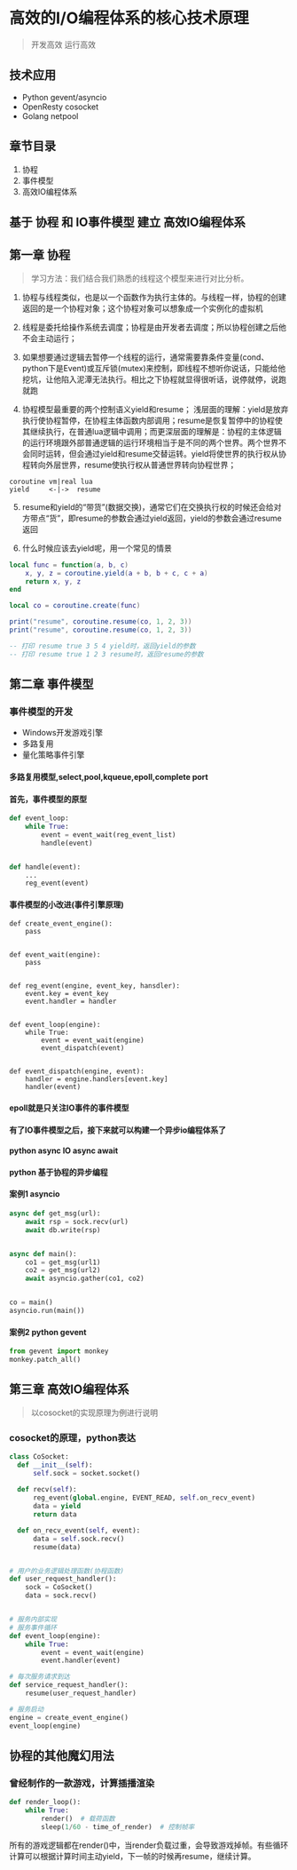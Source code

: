 # 高效的I/O编程体系的核心技术原理
> 开发高效
> 运行高效

## 技术应用
* Python gevent/asyncio
* OpenResty cosocket
* Golang netpool

## 章节目录
1. 协程
2. 事件模型
3. 高效IO编程体系


## 基于 协程 和 IO事件模型 建立 高效IO编程体系


## 第一章 协程

> 学习方法：我们结合我们熟悉的线程这个模型来进行对比分析。

1. 协程与线程类似，也是以一个函数作为执行主体的。与线程一样，协程的创建返回的是一个协程对象；这个协程对象可以想象成一个实例化的虚拟机

2. 线程是委托给操作系统去调度；协程是由开发者去调度；所以协程创建之后他不会主动运行；

3. 如果想要通过逻辑去暂停一个线程的运行，通常需要靠条件变量(cond、python下是Event)或互斥锁(mutex)来控制，即线程不想听你说话，只能给他挖坑，让他陷入泥潭无法执行。相比之下协程就显得很听话，说停就停，说跑就跑

4. 协程模型最重要的两个控制语义yield和resume；
浅层面的理解：yield是放弃执行使协程暂停，在协程主体函数内部调用；resume是恢复暂停中的协程使其继续执行，在普通lua逻辑中调用；而更深层面的理解是：协程的主体逻辑的运行环境跟外部普通逻辑的运行环境相当于是不同的两个世界。两个世界不会同时运转，但会通过yield和resume交替运转。yield将使世界的执行权从协程转向外层世界，resume使执行权从普通世界转向协程世界；
```
coroutine vm|real lua
yield     <-|->  resume
```

5. resume和yield的“带货”(数据交换)，通常它们在交换执行权的时候还会给对方带点“货”，即resume的参数会通过yield返回，yield的参数会通过resume返回

6. 什么时候应该去yield呢，用一个常见的情景

```lua
local func = function(a, b, c)
    x, y, z = coroutine.yield(a + b, b + c, c + a)
    return x, y, z
end

local co = coroutine.create(func)

print("resume", coroutine.resume(co, 1, 2, 3))
print("resume", coroutine.resume(co, 1, 2, 3))

-- 打印 resume true 3 5 4 yield时，返回yield的参数
-- 打印 resume true 1 2 3 resume时，返回resume的参数
```


## 第二章 事件模型

### 事件模型的开发
* Windows开发游戏引擎
* 多路复用
* 量化策略事件引擎


#### 多路复用模型,select,pool,kqueue,epoll,complete port

#### 首先，事件模型的原型

```python
def event_loop:
    while True:
        event = event_wait(reg_event_list)
        handle(event)


def handle(event):
    ...
    reg_event(event)

```

#### 事件模型的小改进(事件引擎原理)
```
def create_event_engine():
    pass


def event_wait(engine):
    pass


def reg_event(engine, event_key, hansdler):
    event.key = event_key
    event.handler = handler


def event_loop(engine):
    while True:
        event = event_wait(engine)
        event_dispatch(event)


def event_dispatch(engine, event):
    handler = engine.handlers[event.key]
    handler(event)
```


#### epoll就是只关注IO事件的事件模型
#### 有了IO事件模型之后，接下来就可以构建一个异步io编程体系了


#### python async IO async await

#### python 基于协程的异步编程

#### 案例1 asyncio
```python
async def get_msg(url):
    await rsp = sock.recv(url)
    await db.write(rsp)


async def main():
    co1 = get_msg(url1)
    co2 = get_msg(url2)
    await asyncio.gather(co1, co2)


co = main()
asyncio.run(main())

```

#### 案例2 python gevent
```python
from gevent import monkey
monkey.patch_all()
```


## 第三章 高效IO编程体系
> 以cosocket的实现原理为例进行说明

### cosocket的原理，python表达
```python
class CoSocket:
  def __init__(self):
      self.sock = socket.socket()
  
  def recv(self):
      reg_event(global.engine, EVENT_READ, self.on_recv_event)
      data = yield
      return data

  def on_recv_event(self, event):
      data = self.sock.recv()
      resume(data)


# 用户的业务逻辑处理函数(协程函数)
def user_request_handler():
    sock = CoSocket()
    data = sock.recv()


# 服务内部实现
# 服务事件循环
def event_loop(engine):
    while True:
        event = event_wait(engine)
        event.handler(event)

# 每次服务请求到达
def service_request_handler():
    resume(user_request_handler)

# 服务启动
engine = create_event_engine()
event_loop(engine)

```

## 协程的其他魔幻用法
### 曾经制作的一款游戏，计算插播渲染
```python
def render_loop():
    while True:
        render()  # 载荷函数
        sleep(1/60 - time_of_render)  # 控制帧率
```
所有的游戏逻辑都在render()中，当render负载过重，会导致游戏掉帧。有些循环计算可以根据计算时间主动yield，下一帧的时候再resume，继续计算。